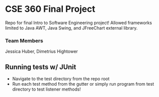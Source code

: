 # CSE 360 Final Project

Repo for final Intro to Software Engineering project! Allowed frameworks limited to Java AWT, Java Swing, and JFreeChart external library.

### Team Members

Jessica Huber, Dimetrius Hightower

## Running tests w/ JUnit

- Navigate to the test directory from the repo root
- Run each test method from the gutter or simply run program from test directory to test listener methods!
